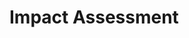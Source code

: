 # Impact Assessment <!-- 800 words -->
<!-- 
● Set measurable goals for your data product, aiming for improvements in data processing speed, accuracy, and resource efficiency.
● Monitor improvements in processing time, data quality, resource utilisation, scalability, and error rates.
● Assess impacts on user productivity, business decision-making, cost savings, and revenue. Collect user feedback to gauge satisfaction and ease of use.
● Compile findings into a comprehensive report with visualisations for clarity.
-->

<!-- 

RUBRIC - B

Develops a comprehensive value analysis showing the potential impact of a data-driven solution. Includes thorough analysis of stakeholder needs and clear justification for the approach.

RUBRIC - A

Develops a sophisticated value analysis showing the potential impact of a data-driven solution. Includes in-depth analysis of stakeholder needs and a persuasive justification for the approach. Provides clear and actionable recommendations for rollout. 

-->
